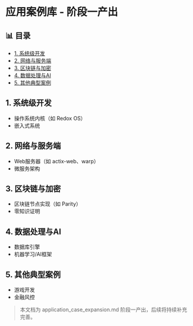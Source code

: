 ﻿# 应用案例库 - 阶段一产出


## 📊 目录

- [1. 系统级开发](#1-系统级开发)
- [2. 网络与服务端](#2-网络与服务端)
- [3. 区块链与加密](#3-区块链与加密)
- [4. 数据处理与AI](#4-数据处理与ai)
- [5. 其他典型案例](#5-其他典型案例)


## 1. 系统级开发

- 操作系统内核（如 Redox OS）
- 嵌入式系统

## 2. 网络与服务端

- Web服务器（如 actix-web、warp）
- 微服务架构

## 3. 区块链与加密

- 区块链节点实现（如 Parity）
- 零知识证明

## 4. 数据处理与AI

- 数据库引擎
- 机器学习/AI框架

## 5. 其他典型案例

- 游戏开发
- 金融风控

> 本文档为 application_case_expansion.md 阶段一产出，后续将持续补充完善。
